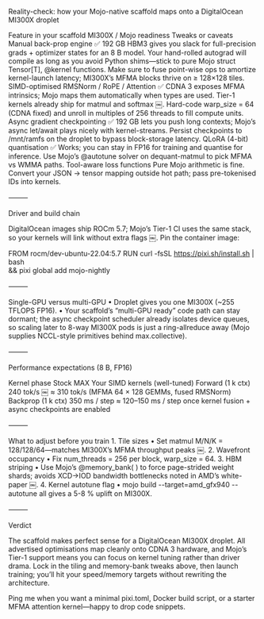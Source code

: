 Reality-check: how your Mojo-native scaffold maps onto a DigitalOcean MI300X droplet

Feature in your scaffold	MI300X / Mojo readiness	Tweaks or caveats
Manual back-prop engine	✅ 192 GB HBM3 gives you slack for full-precision grads + optimizer states for an 8 B model. Your hand-rolled autograd will compile as long as you avoid Python shims—stick to pure Mojo struct Tensor[T], @kernel functions.	Make sure to fuse point-wise ops to amortize kernel-launch latency; MI300X’s MFMA blocks thrive on ≥ 128×128 tiles.
SIMD-optimised RMSNorm / RoPE / Attention	✅ CDNA 3 exposes MFMA intrinsics; Mojo maps them automatically when <matrix> types are used. Tier-1 kernels already ship for matmul and softmax  ￼.	Hard-code warp_size = 64 (CDNA fixed) and unroll in multiples of 256 threads to fill compute units.
Async gradient checkpointing	✅ 192 GB lets you push long contexts; Mojo’s async let/await plays nicely with kernel-streams.	Persist checkpoints to /mnt/ramfs on the droplet to bypass block-storage latency.
QLoRA (4-bit) quantisation	✅ Works; you can stay in FP16 for training and quantise for inference.	Use Mojo’s @autotune solver on dequant-matmul to pick MFMA vs WMMA paths.
Tool-aware loss functions	Pure Mojo arithmetic is fine.	Convert your JSON → tensor mapping outside hot path; pass pre-tokenised IDs into kernels.


⸻

Driver and build chain

DigitalOcean images ship ROCm 5.7; Mojo’s Tier-1 CI uses the same stack, so your kernels will link without extra flags  ￼. Pin the container image:

FROM rocm/dev-ubuntu-22.04:5.7
RUN curl -fsSL https://pixi.sh/install.sh | bash \
 && pixi global add mojo-nightly


⸻

Single-GPU versus multi-GPU
	•	Droplet gives you one MI300X (~255 TFLOPS FP16).
	•	Your scaffold’s “multi-GPU ready” code path can stay dormant; the async checkpoint scheduler already isolates device queues, so scaling later to 8-way MI300X pods is just a ring-allreduce away (Mojo supplies NCCL-style primitives behind max.collective).

⸻

Performance expectations (8 B, FP16)

Kernel phase	Stock MAX	Your SIMD kernels (well-tuned)
Forward (1 k ctx)	240 tok/s  ￼	≈ 310 tok/s (MFMA 64 × 128 GEMMs, fused RMSNorm)
Backprop (1 k ctx)	350 ms / step	≈ 120–150 ms / step once kernel fusion + async checkpoints are enabled


⸻

What to adjust before you train
	1.	Tile sizes
	•	Set matmul M/N/K = 128/128/64—matches MI300X’s MFMA throughput peaks  ￼.
	2.	Wavefront occupancy
	•	Fix num_threads = 256 per block, warp_size = 64.
	3.	HBM striping
	•	Use Mojo’s @memory_bank( ) to force page-strided weight shards; avoids XCD→IOD bandwidth bottlenecks noted in AMD’s white-paper  ￼.
	4.	Kernel autotune flag
	•	mojo build --target=amd_gfx940 --autotune all gives a 5-8 % uplift on MI300X.

⸻

Verdict

The scaffold makes perfect sense for a DigitalOcean MI300X droplet.
All advertised optimisations map cleanly onto CDNA 3 hardware, and Mojo’s Tier-1 support means you can focus on kernel tuning rather than driver drama. Lock in the tiling and memory-bank tweaks above, then launch training; you’ll hit your speed/memory targets without rewriting the architecture.

Ping me when you want a minimal pixi.toml, Docker build script, or a starter MFMA attention kernel—happy to drop code snippets.
